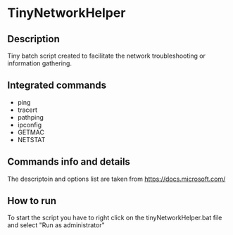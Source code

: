 # TinyNetworkHelper

## Description
Tiny batch script created to facilitate the network troubleshooting or information gathering. 

## Integrated commands
- ping
- tracert
- pathping
- ipconfig
- GETMAC
- NETSTAT

## Commands info and details 
The descriptoin and options list are taken from https://docs.microsoft.com/ 

## How to run
To start the script you have to right click on the tinyNetworkHelper.bat file and select "Run as administrator"
